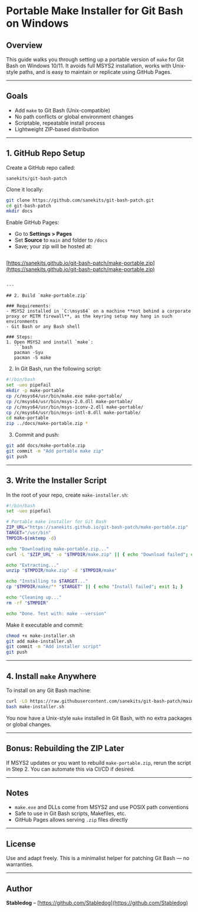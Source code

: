 # Portable Make Installer for Git Bash on Windows

## Overview

This guide walks you through setting up a portable version of `make` for Git Bash on Windows 10/11. It avoids full MSYS2 installation, works with Unix-style paths, and is easy to maintain or replicate using GitHub Pages.

---

## Goals

- Add `make` to Git Bash (Unix-compatible)
- No path conflicts or global environment changes
- Scriptable, repeatable install process
- Lightweight ZIP-based distribution

---

## 1. GitHub Repo Setup

Create a GitHub repo called:

```
sanekits/git-bash-patch
```

Clone it locally:

```bash
git clone https://github.com/sanekits/git-bash-patch.git
cd git-bash-patch
mkdir docs
```

Enable GitHub Pages:

- Go to **Settings > Pages**
- Set **Source** to `main` and folder to `/docs`
- Save; your zip will be hosted at:
  ```
  ```

[https://sanekits.github.io/git-bash-patch/make-portable.zip](https://sanekits.github.io/git-bash-patch/make-portable.zip)

````

---

## 2. Build `make-portable.zip`

### Requirements:
- MSYS2 installed in `C:\msys64` on a machine **not behind a corporate proxy or MITM firewall**, as the keyring setup may hang in such environments
- Git Bash or any Bash shell

### Steps:
1. Open MSYS2 and install `make`:
   ```bash
   pacman -Syu
   pacman -S make
````

2. In Git Bash, run the following script:

```bash
#!/bin/bash
set -ueo pipefail
mkdir -p make-portable
cp /c/msys64/usr/bin/make.exe make-portable/
cp /c/msys64/usr/bin/msys-2.0.dll make-portable/
cp /c/msys64/usr/bin/msys-iconv-2.dll make-portable/
cp /c/msys64/usr/bin/msys-intl-8.dll make-portable/
cd make-portable
zip ../docs/make-portable.zip *
```

3. Commit and push:

```bash
git add docs/make-portable.zip
git commit -m "Add portable make zip"
git push
```

---

## 3. Write the Installer Script

In the root of your repo, create `make-installer.sh`:

```bash
#!/bin/bash
set -ueo pipefail

# Portable make installer for Git Bash
ZIP_URL="https://sanekits.github.io/git-bash-patch/make-portable.zip"
TARGET="/usr/bin"
TMPDIR=$(mktemp -d)

echo "Downloading make-portable.zip..."
curl -L "$ZIP_URL" -o "$TMPDIR/make.zip" || { echo "Download failed"; exit 1; }

echo "Extracting..."
unzip "$TMPDIR/make.zip" -d "$TMPDIR/make"

echo "Installing to $TARGET..."
cp "$TMPDIR/make/"* "$TARGET" || { echo "Install failed"; exit 1; }

echo "Cleaning up..."
rm -rf "$TMPDIR"

echo "Done. Test with: make --version"
```

Make it executable and commit:

```bash
chmod +x make-installer.sh
git add make-installer.sh
git commit -m "Add installer script"
git push
```

---

## 4. Install `make` Anywhere

To install on any Git Bash machine:

```bash
curl -LO https://raw.githubusercontent.com/sanekits/git-bash-patch/main/make-installer.sh
bash make-installer.sh
```

You now have a Unix-style `make` installed in Git Bash, with no extra packages or global changes.

---

## Bonus: Rebuilding the ZIP Later

If MSYS2 updates or you want to rebuild `make-portable.zip`, rerun the script in Step 2. You can automate this via CI/CD if desired.

---

## Notes

- `make.exe` and DLLs come from MSYS2 and use POSIX path conventions
- Safe to use in Git Bash scripts, Makefiles, etc.
- GitHub Pages allows serving `.zip` files directly

---

## License

Use and adapt freely. This is a minimalist helper for patching Git Bash — no warranties.

---

## Author

**Stabledog** – [https://github.com/Stabledog](https://github.com/Stabledog)

